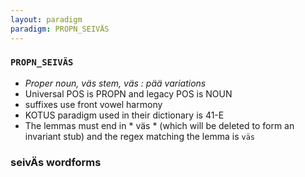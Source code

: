 ```yaml
---
layout: paradigm
paradigm: PROPN_SEIVÄS
---
```

### ` PROPN_SEIVÄS `

* _Proper noun, väs stem, väs : pää variations_
* Universal POS is PROPN and legacy POS is NOUN
* suffixes use front vowel harmony
* KOTUS paradigm used in their dictionary is 41-E
* The lemmas must end in * väs * (which will be deleted to form an invariant stub) and the regex matching the lemma is ` väs `

### seivÄs wordforms


